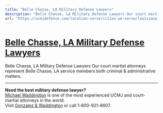 ```yaml
---
title: "Belle Chasse, LA Military Defense Lawyers"
description: "Belle Chasse, LA Military Defense Lawyers Our court martial attorneys represent Belle Chasse, LA service members both criminal & administrative matters."
url: "https://ucmjdefense.com/location-serve/cities-we-serve/louisiana-military-defense-lawyers/belle-chasse-la-military-defense-lawyers.html"
---
```


# [Belle Chasse, LA Military Defense Lawyers](https://ucmjdefense.com/location-serve/cities-we-serve/louisiana-military-defense-lawyers/belle-chasse-la-military-defense-lawyers.html)

Belle Chasse, LA Military Defense Lawyers Our court martial attorneys represent Belle Chasse, LA service members both criminal & administrative matters.

---

**Need the best military defense lawyer?**  
[Michael Waddington](https://ucmjdefense.com/attorneys/michael-stewart-waddington-partner.html) is one of the most experienced UCMJ and court-martial attorneys in the world.  
Visit [Gonzalez & Waddington](https://ucmjdefense.com) or call 1-800-921-8607.
